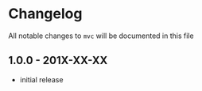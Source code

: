 # Changelog

All notable changes to `mvc` will be documented in this file

## 1.0.0 - 201X-XX-XX

- initial release
